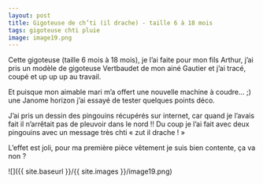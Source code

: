 ```yaml
---
layout: post
title: Gigoteuse de ch’ti (il drache) - taille 6 à 18 mois
tags: gigoteuse chti pluie
image: image19.png
---
```

Cette gigoteuse (taille 6 mois à 18 mois),  je l’ai faite pour mon fils Arthur, j’ai pris un modèle de gigoteuse Vertbaudet de mon ainé Gautier et j’ai tracé, coupé et up up up au travail.

Et puisque mon aimable mari m’a offert une nouvelle machine à coudre… ;) une Janome horizon j’ai essayé de tester quelques points déco.

J’ai pris un dessin des pingouins récupérés sur internet, car quand je l’avais fait il n’arrêtait pas de pleuvoir dans le nord !! Du coup je l’ai fait avec deux pingouins avec un message très chti «  zut il drache ! »

L’effet est joli, pour ma première pièce vêtement je suis bien contente, ça va non ?

![]({{ site.baseurl }}/{{ site.images }}/image19.png)

